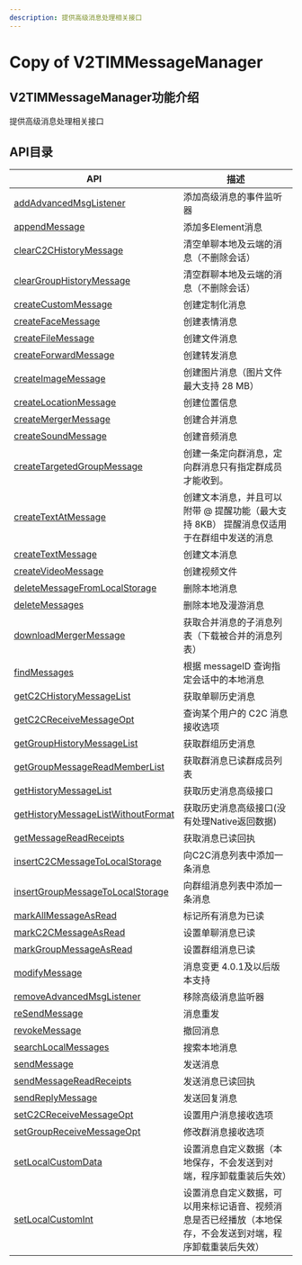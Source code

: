 ```yaml
---
description: 提供高级消息处理相关接口
---
```


# Copy of V2TIMMessageManager

## V2TIMMessageManager功能介绍

提供高级消息处理相关接口

## API目录

| API                                                    | 描述                                                    |
| ------------------------------------------------------ | ----------------------------------------------------- |
| [addAdvancedMsgListener](broken-reference)             | 添加高级消息的事件监听器                                          |
| [appendMessage](broken-reference)                      | 添加多Element消息                                          |
| [clearC2CHistoryMessage](broken-reference)             | 清空单聊本地及云端的消息（不删除会话）                                   |
| [clearGroupHistoryMessage](broken-reference)           | 清空群聊本地及云端的消息（不删除会话）                                   |
| [createCustomMessage](broken-reference)                | 创建定制化消息                                               |
| [createFaceMessage](broken-reference)                  | 创建表情消息                                                |
| [createFileMessage](broken-reference)                  | 创建文件消息                                                |
| [createForwardMessage](broken-reference)               | 创建转发消息                                                |
| [createImageMessage](broken-reference)                 | 创建图片消息（图片文件最大支持 28 MB）                                |
| [createLocationMessage](broken-reference)              | 创建位置信息                                                |
| [createMergerMessage](broken-reference)                | 创建合并消息                                                |
| [createSoundMessage](broken-reference)                 | 创建音频消息                                                |
| [createTargetedGroupMessage](broken-reference)         | 创建一条定向群消息，定向群消息只有指定群成员才能收到。                           |
| [createTextAtMessage](broken-reference)                | 创建文本消息，并且可以附带 @ 提醒功能（最大支持 8KB） 提醒消息仅适用于在群组中发送的消息      |
| [createTextMessage](broken-reference)                  | 创建文本消息                                                |
| [createVideoMessage](broken-reference)                 | 创建视频文件                                                |
| [deleteMessageFromLocalStorage](broken-reference)      | 删除本地消息                                                |
| [deleteMessages](broken-reference)                     | 删除本地及漫游消息                                             |
| [downloadMergerMessage](broken-reference)              | 获取合并消息的子消息列表（下载被合并的消息列表）                              |
| [findMessages](broken-reference)                       | 根据 messageID 查询指定会话中的本地消息                             |
| [getC2CHistoryMessageList](broken-reference)           | 获取单聊历史消息                                              |
| [getC2CReceiveMessageOpt](broken-reference)            | 查询某个用户的 C2C 消息接收选项                                    |
| [getGroupHistoryMessageList](broken-reference)         | 获取群组历史消息                                              |
| [getGroupMessageReadMemberList](broken-reference)      | 获取群消息已读群成员列表                                          |
| [getHistoryMessageList](broken-reference)              | 获取历史消息高级接口                                            |
| [getHistoryMessageListWithoutFormat](broken-reference) | 获取历史消息高级接口(没有处理Native返回数据)                            |
| [getMessageReadReceipts](broken-reference)             | 获取消息已读回执                                              |
| [insertC2CMessageToLocalStorage](broken-reference)     | 向C2C消息列表中添加一条消息                                       |
| [insertGroupMessageToLocalStorage](broken-reference)   | 向群组消息列表中添加一条消息                                        |
| [markAllMessageAsRead](broken-reference)               | 标记所有消息为已读                                             |
| [markC2CMessageAsRead](broken-reference)               | 设置单聊消息已读                                              |
| [markGroupMessageAsRead](broken-reference)             | 设置群组消息已读                                              |
| [modifyMessage](broken-reference)                      | 消息变更 4.0.1及以后版本支持                                     |
| [removeAdvancedMsgListener](broken-reference)          | 移除高级消息监听器                                             |
| [reSendMessage](broken-reference)                      | 消息重发                                                  |
| [revokeMessage](broken-reference)                      | 撤回消息                                                  |
| [searchLocalMessages](broken-reference)                | 搜索本地消息                                                |
| [sendMessage](broken-reference)                        | 发送消息                                                  |
| [sendMessageReadReceipts](broken-reference)            | 发送消息已读回执                                              |
| [sendReplyMessage](broken-reference)                   | 发送回复消息                                                |
| [setC2CReceiveMessageOpt](broken-reference)            | 设置用户消息接收选项                                            |
| [setGroupReceiveMessageOpt](broken-reference)          | 修改群消息接收选项                                             |
| [setLocalCustomData](broken-reference)                 | 设置消息自定义数据（本地保存，不会发送到对端，程序卸载重装后失效）                     |
| [setLocalCustomInt](broken-reference)                  | 设置消息自定义数据，可以用来标记语音、视频消息是否已经播放（本地保存，不会发送到对端，程序卸载重装后失效） |
